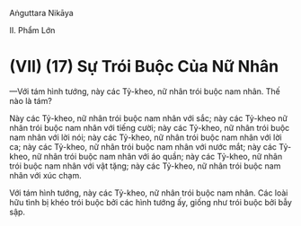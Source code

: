 Aṅguttara Nikāya

II. Phẩm Lớn

# (VII) (17) Sự Trói Buộc Của Nữ Nhân

—Với tám hình tướng, này các Tỷ-kheo, nữ nhân trói buộc nam nhân. Thế nào là tám?

Này các Tỷ-kheo, nữ nhân trói buộc nam nhân với sắc; này các Tỷ-kheo nữ nhân trói buộc nam nhân với tiếng cười; này các Tỷ-kheo, nữ nhân trói buộc nam nhân với lời nói; này các Tỷ-kheo, nữ nhân trói buộc nam nhân với lời ca; này các Tỷ-kheo, nữ nhân trói buộc nam nhân với nước mắt; này các Tỷ-kheo, nữ nhân trói buộc nam nhân với áo quần; này các Tỷ-kheo, nữ nhân trói buộc nam nhân với vật tặng; này các Tỷ-kheo, nữ nhân trói buộc nam nhân với xúc chạm.

Với tám hình tướng, này các Tỷ-kheo, nữ nhân trói buộc nam nhân. Các loài hữu tình bị khéo trói buộc bởi các hình tướng ấy, giống như trói buộc bởi bẫy sập.

